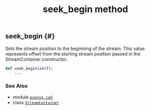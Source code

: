 ﻿---
title: seek_begin method
second_title: Aspose.CAD for Python via .NET API References
description: 
type: docs
weight: 70
url: /aspose.cad/streamcontainer/seek_begin/
is_root: false
---

## seek_begin {#}

Sets the stream position to the beginning of the stream. This value represents offset from the starting stream position passed in the StreamContainer constructor.



```python
def seek_begin(self):
    ...
```





### See Also
* module [`aspose.cad`](../../)
* class [`StreamContainer`](/cad/python-net/aspose.cad/streamcontainer)
